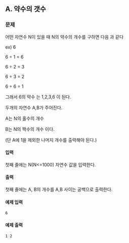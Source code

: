 ## A. 약수의 갯수

### 문제

어떤 자연수 N이 있을 때 N의 약수의 개수를 구하면 다음 과 같다

ex) 6

6 ÷ 1 = 6

6 ÷ 2 = 3

6 ÷ 3 = 2

6 ÷ 6 = 1



그래서 6의 약수 는 1,2,3,6 이 된다.

두개의 자연수 A,B가 주어진다.

A는 N의 홀수의 개수 

B는 N의 짝수의 개수 이다.

(단 A에 1을 제외한 나머지 개수를 출력해야 된다.)


#### 입력

첫째 줄에는 N(N<=1000) 자연수 값을 입력한다.

#### 출력

첫째 줄에는 A, B의 개수를 A,B 사이는 공백으로 출력한다.

#### 예제 입력

```
6
```

#### 예제 출력

```
1 2
```
